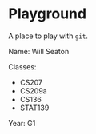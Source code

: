 # Playground

A place to play with `git`.

Name: Will Seaton

Classes:
- CS207
- CS209a
- CS136
- STAT139

Year: G1
